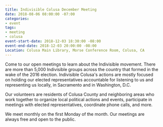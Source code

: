 ```yaml
---
title: Indivisible Colusa December Meeting
date: 2018-08-06 08:00:00 -07:00
categories:
- event
tags:
- meeting
- colusa
event-start-date: 2018-12-03 18:30:00 -08:00
event-end-date: 2018-12-03 20:00:00 -08:00
Location: Colusa Main Library, Morse Conference Room, Colusa, CA
---
```


Come to our open meetings to learn about the Indivisible movement. There are more than 5,000 Indivisible groups across the country that formed in the wake of the 2016 election. Indivisible Colusa's actions are mostly focused on holding our elected representatives accountable for listening to us and representing us locally, in Sacramento and in Washington, D.C. 

Our volunteers are residents of Colusa County and neighboring areas who work together to organize local political actions and events, participate in meetings with elected representatives, coordinate phone calls, and more.

We meet monthly on the first Monday of the month. Our meetings are always free and open to the public. 